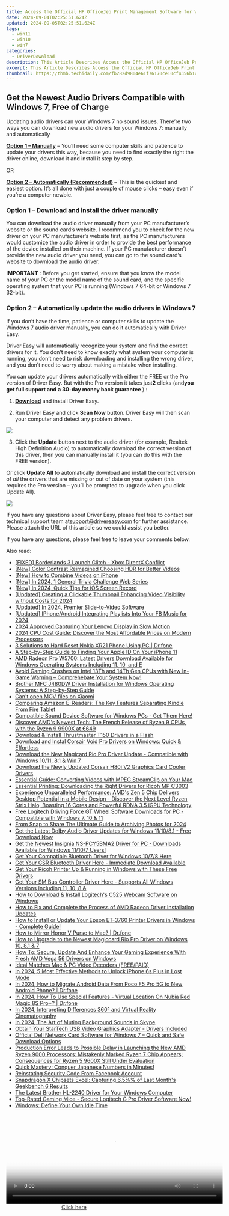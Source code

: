 ```yaml
---
title: Access the Official HP OfficeJeb Print Management Software for Windows-Compatible Printers
date: 2024-09-04T02:25:51.624Z
updated: 2024-09-05T02:25:51.624Z
tags:
  - win11
  - win10
  - win7
categories:
  - DriverDownload
description: This Article Describes Access the Official HP OfficeJeb Print Management Software for Windows-Compatible Printers
excerpt: This Article Describes Access the Official HP OfficeJeb Print Management Software for Windows-Compatible Printers
thumbnail: https://thmb.techidaily.com/fb282d9804e61f76170ce10cf4356b1c491a6302864785ed4f9f0f7226141ae1.jpg
---
```


## Get the Newest Audio Drivers Compatible with Windows 7, Free of Charge

Updating audio drivers can your Windows 7 no sound issues. There’re two ways you can download new audio drivers for your Windows 7: manually and automatically

[**Option 1 – Manually**](https://tools.techidaily.com/drivereasy/download/) – You’ll need some computer skills and patience to update your drivers this way, because you need to find exactly the right the driver online, download it and install it step by step.

OR

[**Option 2 – Automatically (Recommended)**](https://www.drivereasy.com/knowledge/download-audio-drivers-for-windows-7/#option2) – This is the quickest and easiest option. It’s all done with just a couple of mouse clicks – easy even if you’re a computer newbie.

### **Option 1 –**  **Download and install the driver manually**

 You can download the audio driver manually from your PC manufacturer’s website or the sound card’s website. I recommend you to check for the new driver on your PC manufacturer’s website first, as the PC manufacturers would customize the audio driver in order to provide the best performance of the device installed on their machine. If your PC manufacturer doesn’t provide the new audio driver you need, you can go to the sound card’s website to download the audio driver.

**IMPORTANT** : Before you get started, ensure that you know the model name of your PC or the model name of the sound card, and the specific operating system that your PC is running (Windows 7 64-bit or Windows 7 32-bit).

### **Option 2 –  Automatically update the audio drivers in Windows 7**

 If you don’t have the time, patience or computer skills to update the Windows 7 audio driver manually, you can do it automatically with Driver Easy.

 Driver Easy will automatically recognize your system and find the correct drivers for it. You don’t need to know exactly what system your computer is running, you don’t need to risk downloading and installing the wrong driver, and you don’t need to worry about making a mistake when installing.

 You can update your drivers automatically with either the FREE or the Pro version of Driver Easy. But with the Pro version it takes just**2** clicks  (and**you get full support and a 30-day money back guarantee** ) :

 1) **[Download](https://tools.techidaily.com/drivereasy/download/)**   and install Driver Easy.

 2) Run Driver Easy and click **Scan Now**   button. Driver Easy will then scan your computer and detect any problem drivers.

![](https://images.drivereasy.com/wp-content/uploads/2018/09/img_5b9a108aef951.jpg)

 3) Click the **Update** button next to the audio driver (for example, Realtek High Definition Audio) to automatically download the correct version of this driver, then you can manually install it (you can do this with the FREE version).

 Or click **Update All**  to automatically download and install the correct version of _all_   the drivers that are missing or out of date on your system (this requires the Pro version – you’ll be prompted to upgrade when you click Update All).

![](https://images.drivereasy.com/wp-content/uploads/2018/09/img_5b9a10b583bee.jpg)

 If you have any questions about Driver Easy, please feel free to contact our technical support team at[support@drivereasy.com](https://tools.techidaily.com/drivereasy/download/) for further assistance. Please attach the URL of this article so we could assist you better.

If you have any questions, please feel free to leave your comments below.

<ins class="adsbygoogle"
     style="display:block"
     data-ad-format="autorelaxed"
     data-ad-client="ca-pub-7571918770474297"
     data-ad-slot="1223367746"></ins>



<ins class="adsbygoogle"
     style="display:block"
     data-ad-client="ca-pub-7571918770474297"
     data-ad-slot="8358498916"
     data-ad-format="auto"
     data-full-width-responsive="true"></ins>

<span class="atpl-alsoreadstyle">Also read:</span>
<div><ul>
<li><a href="https://network-issues.techidaily.com/fixed-borderlands-3-launch-glitch-xbox-directx-conflict/"><u>[FIXED] Borderlands 3 Launch Glitch - Xbox DirectX Conflict</u></a></li>
<li><a href="https://extra-resources.techidaily.com/new-color-contrast-reimagined-choosing-hdr-for-better-videos/"><u>[New] Color Contrast Reimagined  Choosing HDR for Better Videos</u></a></li>
<li><a href="https://some-techniques.techidaily.com/new-how-to-combine-videos-on-iphone/"><u>[New] How to Combine Videos on iPhone</u></a></li>
<li><a href="https://fox-direct.techidaily.com/new-in-2024-1-general-trivia-challenge-web-series/"><u>[New] In 2024, 1 General Trivia Challenge Web Series</u></a></li>
<li><a href="https://screen-mirroring-recording.techidaily.com/new-in-2024-quick-tips-for-ios-screen-record/"><u>[New] In 2024, Quick Tips for iOS Screen Record</u></a></li>
<li><a href="https://facebook-record-videos.techidaily.com/updated-creating-a-clickable-thumbnail-enhancing-video-visibility-without-costs-for-2024/"><u>[Updated] Creating a Clickable Thumbnail  Enhancing Video Visibility without Costs for 2024</u></a></li>
<li><a href="https://screen-recording.techidaily.com/updated-in-2024-premier-slide-to-video-software/"><u>[Updated] In 2024, Premier Slide-to-Video Software</u></a></li>
<li><a href="https://facebook-videos.techidaily.com/updated-iphoneandroid-integrating-playlists-into-your-fb-music-for-2024/"><u>[Updated] IPhone/Android  Integrating Playlists Into Your FB Music for 2024</u></a></li>
<li><a href="https://screen-mirroring-recording.techidaily.com/2024-approved-capturing-your-lenovo-display-in-slow-motion/"><u>2024 Approved  Capturing Your Lenovo Display in Slow Motion</u></a></li>
<li><a href="https://hardware-help.techidaily.com/2024-cpu-cost-guide-discover-the-most-affordable-prices-on-modern-processors/"><u>2024 CPU Cost Guide: Discover the Most Affordable Prices on Modern Processors</u></a></li>
<li><a href="https://phone-solutions.techidaily.com/3-solutions-to-hard-reset-nokia-xr21-phone-using-pc-drfone-by-drfone-reset-android-reset-android/"><u>3 Solutions to Hard Reset Nokia XR21 Phone Using PC | Dr.fone</u></a></li>
<li><a href="https://apple-account.techidaily.com/a-step-by-step-guide-to-finding-your-apple-id-on-your-iphone-11-by-drfone-ios/"><u>A Step-by-Step Guide to Finding Your Apple ID On Your iPhone 11</u></a></li>
<li><a href="https://hardware-help.techidaily.com/amd-radeon-pro-w5700-latest-drivers-download-available-for-windows-operating-systems-including-11-10-and-e/"><u>AMD Radeon Pro W5700: Latest Drivers Download Available for Windows Operating Systems Including 11, 10, and E</u></a></li>
<li><a href="https://hardware-help.techidaily.com/avoid-gaming-crashes-on-intel-13th-and-14th-gen-cpus-with-new-in-game-warning-comprehebate-your-system-now/"><u>Avoid Gaming Crashes on Intel 13Th and 14Th Gen CPUs with New In-Game Warning – Comprehebate Your System Now!</u></a></li>
<li><a href="https://hardware-help.techidaily.com/brother-mfc-j480dw-driver-installation-for-windows-operating-systems-a-step-by-step-guide/"><u>Brother MFC J480DW Driver Installation for Windows Operating Systems: A Step-by-Step Guide</u></a></li>
<li><a href="https://phone-solutions.techidaily.com/cant-open-mov-files-on-xiaomi-by-aiseesoft-video-converter-play-mov-on-android/"><u>Can't open MOV files on Xiaomi</u></a></li>
<li><a href="https://buynow-reviews.techidaily.com/comparing-amazon-e-readers-the-key-features-separating-kindle-from-fire-tablet/"><u>Comparing Amazon E-Readers: The Key Features Separating Kindle From Fire Tablet</u></a></li>
<li><a href="https://hardware-help.techidaily.com/1722958451907-compatible-sound-device-software-for-windows-pcs-get-them-here/"><u>Compatible Sound Device Software for Windows PCs - Get Them Here!</u></a></li>
<li><a href="https://hardware-help.techidaily.com/discover-amds-newest-tech-the-french-release-of-ryzen-9-cpus-with-the-ryzen-9-9900x-at-649/"><u>Discover AMD's Newest Tech: The French Release of Ryzen 9 CPUs, with the Ryzen 9 9900X at €649</u></a></li>
<li><a href="https://hardware-help.techidaily.com/1722977622063-download-and-install-thrustmaster-t150-drivers-in-a-flash/"><u>Download & Install Thrustmaster T150 Drivers in a Flash</u></a></li>
<li><a href="https://hardware-help.techidaily.com/download-and-instal-corsair-void-pro-drivers-on-windows-quick-and-effortless/"><u>Download and Instal Corsair Void Pro Drivers on Windows: Quick & Effortless</u></a></li>
<li><a href="https://hardware-help.techidaily.com/download-the-new-magicard-rio-pro-driver-update-compatible-with-windows-1011-81-and-win-7/"><u>Download the New Magicard Rio Pro Driver Update - Compatible with Windows 10/11, 8.1 & Win 7</u></a></li>
<li><a href="https://hardware-help.techidaily.com/download-the-newly-updated-corsair-h80i-v2-graphics-card-cooler-drivers/"><u>Download the Newly Updated Corsair H80i V2 Graphics Card Cooler Drivers</u></a></li>
<li><a href="https://vp-tips.techidaily.com/essential-guide-converting-videos-with-mpeg-streamclip-on-your-mac/"><u>Essential Guide: Converting Videos with MPEG StreamClip on Your Mac</u></a></li>
<li><a href="https://hardware-help.techidaily.com/essential-printing-downloading-the-right-drivers-for-ricoh-mp-c3003/"><u>Essential Printing: Downloading the Right Drivers for Ricoh MP C3003</u></a></li>
<li><a href="https://hardware-help.techidaily.com/experience-unparalleled-performance-amds-zen-5-chip-delivers-desktop-potential-in-a-mobile-design-discover-the-next-level-ryzen-strix-halo-boasting-16-cores63/"><u>Experience Unparalleled Performance: AMD's Zen 5 Chip Delivers Desktop Potential in a Mobile Design - Discover the Next Level Ryzen Strix Halo, Boasting 16 Cores and Powerful RDNA 3.5 iGPU Technology</u></a></li>
<li><a href="https://hardware-help.techidaily.com/free-logitech-driving-force-gt-wheel-software-downloads-for-pc-compatible-with-windows-7-10-and-11/"><u>Free Logitech Driving Force GT Wheel Software Downloads for PC - Compatible with Windows 7, 10 & 11</u></a></li>
<li><a href="https://snapchat-videos.techidaily.com/from-snap-to-share-the-ultimate-guide-to-archiving-photos-for-2024/"><u>From Snap to Share  The Ultimate Guide to Archiving Photos for 2024</u></a></li>
<li><a href="https://hardware-help.techidaily.com/get-the-latest-dolby-audio-driver-updates-for-windows-111081-free-download-now/"><u>Get the Latest Dolby Audio Driver Updates for Windows 11/10/8.1 - Free Download Now</u></a></li>
<li><a href="https://driver-download.techidaily.com/get-the-newest-insignia-ns-pcy5bma2-driver-for-pc-downloads-available-for-windows-11107-users/"><u>Get the Newest Insignia NS-PCY5BMA2 Driver for PC - Downloads Available for Windows 11/10/7 Users!</u></a></li>
<li><a href="https://hardware-help.techidaily.com/1722955805763-get-your-compatible-bluetooth-driver-for-windows-1078-here/"><u>Get Your Compatible Bluetooth Driver for Windows 10/7/8 Here</u></a></li>
<li><a href="https://hardware-help.techidaily.com/get-your-csr-bluetooth-driver-here-immediate-download-available/"><u>Get Your CSR Bluetooth Driver Here - Immediate Download Available</u></a></li>
<li><a href="https://hardware-help.techidaily.com/get-your-ricoh-printer-up-and-running-in-windows-with-these-free-drivers/"><u>Get Your Ricoh Printer Up & Running in Windows with These Free Drivers</u></a></li>
<li><a href="https://driver-download.techidaily.com/get-your-sm-bus-controller-driver-here-supports-all-windows-versions-including-11-10-8-and/"><u>Get Your SM Bus Controller Driver Here - Supports All Windows Versions Including 11, 10, 8 &</u></a></li>
<li><a href="https://hardware-help.techidaily.com/how-to-download-and-install-logitechs-c525-webcam-software-on-windows/"><u>How to Download & Install Logitech's C525 Webcam Software on Windows</u></a></li>
<li><a href="https://hardware-help.techidaily.com/how-to-fix-and-complete-the-process-of-amd-radeon-driver-installation-updates/"><u>How to Fix and Complete the Process of AMD Radeon Driver Installation Updates</u></a></li>
<li><a href="https://hardware-help.techidaily.com/1722976626850-how-to-install-or-update-your-epson-et-3760-printer-drivers-in-windows-complete-guide/"><u>How to Install or Update Your Epson ET-3760 Printer Drivers in Windows - Complete Guide!</u></a></li>
<li><a href="https://screen-mirror.techidaily.com/how-to-mirror-honor-v-purse-to-mac-drfone-by-drfone-android/"><u>How to Mirror Honor V Purse to Mac? | Dr.fone</u></a></li>
<li><a href="https://hardware-help.techidaily.com/how-to-upgrade-to-the-newest-magiccard-rio-pro-driver-on-windows-10-81-and-7/"><u>How to Upgrade to the Newest Magiccard Rio Pro Driver on Windows 10, 8.1 & 7</u></a></li>
<li><a href="https://hardware-help.techidaily.com/how-to-secure-update-and-enhance-your-gaming-experience-with-fresh-amd-vega-56-drivers-on-windows/"><u>How To: Secure, Update And Enhance Your Gaming Experience With Fresh AMD Vega 56 Drivers on Windows</u></a></li>
<li><a href="https://extra-information.techidaily.com/ideal-matches-mac-and-pc-video-decoders-freepaid/"><u>Ideal Matches  Mac & PC Video Decoders (FREE/PAID)</u></a></li>
<li><a href="https://ios-unlock.techidaily.com/in-2024-5-most-effective-methods-to-unlock-iphone-6s-plus-in-lost-mode-by-drfone-ios/"><u>In 2024, 5 Most Effective Methods to Unlock iPhone 6s Plus in Lost Mode</u></a></li>
<li><a href="https://android-transfer.techidaily.com/in-2024-how-to-migrate-android-data-from-poco-f5-pro-5g-to-new-android-phone-drfone-by-drfone-transfer-from-android-transfer-from-android/"><u>In 2024, How to Migrate Android Data From Poco F5 Pro 5G to New Android Phone? | Dr.fone</u></a></li>
<li><a href="https://phone-solutions.techidaily.com/in-2024-how-to-use-special-features-virtual-location-on-nubia-red-magic-8s-proplus-drfone-by-drfone-virtual-android/"><u>In 2024, How To Use Special Features - Virtual Location On Nubia Red Magic 8S Pro+? | Dr.fone</u></a></li>
<li><a href="https://extra-support.techidaily.com/in-2024-interpreting-differences-360-and-virtual-reality-cinematography/"><u>In 2024, Interpreting Differences  360° and Virtual Reality Cinematography</u></a></li>
<li><a href="https://on-screen-recording.techidaily.com/in-2024-the-art-of-muting-background-sounds-in-skype/"><u>In 2024, The Art of Muting Background Sounds in Skype</u></a></li>
<li><a href="https://hardware-help.techidaily.com/1722974822198-obtain-your-startech-usb-video-graphics-adapter-drivers-included/"><u>Obtain Your StarTech USB Video Graphics Adapter - Drivers Included</u></a></li>
<li><a href="https://hardware-help.techidaily.com/official-dell-network-card-software-for-windows-7-quick-and-safe-download-options/"><u>Official Dell Network Card Software for Windows 7 – Quick and Safe Download Options</u></a></li>
<li><a href="https://hardware-help.techidaily.com/production-error-leads-to-possible-delay-in-launching-the-new-amd-ryzen-9000-processors-mistakenly-marked-ryzen-7-chip-appears-consequences-for-ryzen-5-960025/"><u>Production Error Leads to Possible Delay in Launching the New AMD Ryzen 9000 Processors: Mistakenly Marked Ryzen 7 Chip Appears; Consequences for Ryzen 5 9600X Still Under Evaluation</u></a></li>
<li><a href="https://mondly-stories.techidaily.com/1719577696916-quick-mastery-conquer-japanese-numbers-in-minutes/"><u>Quick Mastery: Conquer Japanese Numbers in Minutes!</u></a></li>
<li><a href="https://facebook.techidaily.com/reinstating-security-code-from-facebook-account/"><u>Reinstating Security Code From Facebook Account</u></a></li>
<li><a href="https://hardware-help.techidaily.com/snapdragon-x-chipsets-excel-capturing-65-of-last-months-geekbench-6-results/"><u>Snapdragon X Chipsets Excel: Capturing 6.5%% of Last Month's Geekbench 6 Results</u></a></li>
<li><a href="https://hardware-help.techidaily.com/the-latest-brother-hl-2240-driver-for-your-windows-computer/"><u>The Latest Brother HL-2240 Driver for Your Windows Computer</u></a></li>
<li><a href="https://hardware-help.techidaily.com/top-rated-gaming-mice-secure-logitech-g-pro-driver-software-now/"><u>Top-Rated Gaming Mice - Secure Logitech G Pro Driver Software Now!</u></a></li>
<li><a href="https://win11-tips.techidaily.com/windows-define-your-own-idle-time/"><u>Windows: Define Your Own Idle Time</u></a></li>
</ul></div>

<!-- affiliate ads begin -->
<span id="1982456">
					<video width="576" height="240" style="cursor:pointer"
           poster="//a.impactradius-go.com/display-clicktoplayimage/1982456.png"
           onclick="if(!this.playClicked){this.play();this.setAttribute('controls',true);this.playClicked=true;}">
	   <source src="//a.impactradius-go.com/display-ad/22993-1982456">
	   <img src="//a.impactradius-go.com/display-clicktoplayimage/1982456.png" style="border: none; height: 100%; width: 100%; object-fit: contain">
	</video>
	<div style="width:360px;text-align:center"><a href="javascript:window.open(decodeURIComponent('https%3A%2F%2Fhomestyler.sjv.io%2Fc%2F5597632%2F1982456%2F22993'), '_blank');void(0);">Click here</a></div>
</span>
<img height="0" width="0" src="https://imp.pxf.io/i/5597632/1982456/22993" style="position:absolute;visibility:hidden;" border="0" />
<!-- affiliate ads end -->